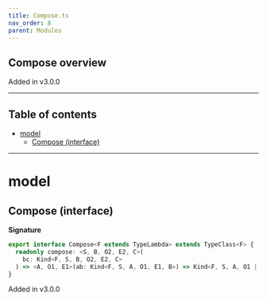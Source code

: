```yaml
---
title: Compose.ts
nav_order: 8
parent: Modules
---
```


## Compose overview

Added in v3.0.0

---

<h2 class="text-delta">Table of contents</h2>

- [model](#model)
  - [Compose (interface)](#compose-interface)

---

# model

## Compose (interface)

**Signature**

```ts
export interface Compose<F extends TypeLambda> extends TypeClass<F> {
  readonly compose: <S, B, O2, E2, C>(
    bc: Kind<F, S, B, O2, E2, C>
  ) => <A, O1, E1>(ab: Kind<F, S, A, O1, E1, B>) => Kind<F, S, A, O1 | O2, E1 | E2, C>
}
```

Added in v3.0.0
